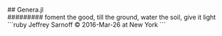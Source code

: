 <HEAD>
<link rel="stylesheet" href="css/styles.css" type="text/css">
</HEAD>
<BODY>
## Genera.jl
<div class="social">
######### foment the good, till the ground, water the soil, give it light
</div>
```ruby
                                                       Jeffrey Sarnoff © 2016-Mar-26 at New York
```

</BODY>
